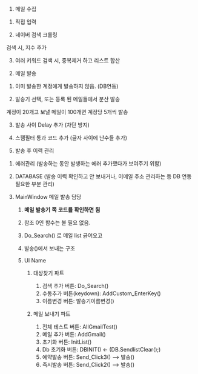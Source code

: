 1. 메일 수집

1) 직접 입력

2) 네이버 검색 크롤링

검색 시, 지수 추가

3) 여러 키워드 검색 시, 중복제거 하고 리스트 합산

  

2. 메일 발송

1) 이미 발송한 계정에게 발송하지 않음. (DB연동)

2) 발송기 선택, 또는 등록 된 메일들에서 분산 발송

계정이 20개고 보낼 메일이 100개면 계정당 5개씩 발송

3) 발송 사이 Delay 추가 (차단 방지)

4) 스팸필터 통과 코드 추가 (글자 사이에 난수들 추가)

5) 발송 후 이력 관리

  

1. 에러관리 (발송하는 동안 발생하는 에러 추가했다가 보여주기 위함)
2. DATABASE (발송 이력 확인하고 안 보내거나, 이메일 주소 관리하는 등 DB 연동 필요한 부분 관리)
3. MainWindow 메일 발송 담당
    
    1. **메일** **발송기** **쪽** **코드를** **확인하면** **됨**
    2. 참조 0인 함수는 볼 필요 없음.
    3. Do_Search() 로 메일 list 긁어오고
    4. 발송()에서 보내는 구조
    5. UI Name
        
        1. 대상찾기 파트
            
            1. 검색 추가 버튼: Do_Search()
            2. 수동추가 버튼(keydown): AddCustom_EnterKey()
            3. 이름변경 버튼: 발송기이름변경()
        2. 메일 보내기 파트
            
            1. 전체 테스트 버튼: AllGmailTest()
            2. 메일 추가 버튼: AddGmail()
            3. 초기화 버튼: InitList()
            4. Db 초기화 버튼: DBINIT() <- (DB.SendlistClear();)
            5. 예약발송 버튼: Send_Click3() --> 발송()
            6. 즉시발송 버튼: Send_Click2() --> 발송()